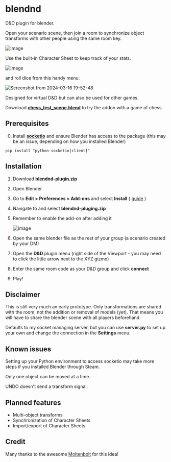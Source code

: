 # blendnd
D&amp;D plugin for blender.

Open your scenario scene, then join a room to synchronize object transforms with other people using the same room key. 

![image](https://github.com/AEPSchmitt/blendnd/assets/9079958/e23dd6ad-b7e1-4d52-95b7-a88b0541b73c)

Use the built-in Character Sheet to keep track of your stats.

![image](https://github.com/AEPSchmitt/blendnd/assets/9079958/3f4340c6-23c8-40cf-b611-ac4752b0f68b)

and roll dice from this handy menu:

![Screenshot from 2024-03-16 19-52-48](https://github.com/AEPSchmitt/blendnd/assets/9079958/c157a102-ba36-46af-98c5-05c6a504347f)

Designed for virtual D&D but can also be used for other games.

Download [**chess_test_scene.blend**](https://github.com/AEPSchmitt/blendnd/blob/main/chess_test_scene.blend) to try the addon with a game of chess.

## Prerequisites
0. Install [**socketio**](https://python-socketio.readthedocs.io/en/stable/client.html) and ensure Blender has access to the package (this may be an issue, depending on how you installed Blender)
```
pip install "python-socketio[client]"
```

## Installation
1. Download [**blendnd-plugin.zip**](https://github.com/AEPSchmitt/blendnd/blob/main/blendnd-plugin.zip) 
2. Open Blender
3. Go to **Edit > Preferences > Add-ons** and select **Install** ( [guide](https://www.youtube.com/watch?v=vYh1qh9y1MI) )
4. Navigate to and select **blendnd-pluging.zip**
5. Remember to enable the add-on after adding it


   ![image](https://github.com/AEPSchmitt/blendnd/assets/9079958/730ab2c3-20bc-4898-819d-82e73d00fa20)
6. Open the same blender file as the rest of your group (a scenario created by your DM)
7. Open the **D&D** plugin menu (right side of the Viewport - you may need to click the little arrow next to the XYZ gizmo)
8. Enter the same room code as your D&D group and click **connect**
9. Play!

## Disclaimer
This is still very much an early prototype. Only transformations are shared with the room, not the addition or removal of models (yet). That means you will have to share the blender scene with all players beforehand.


Defaults to my socket managing server, but you can use **server.py** to set up your own and change the connection in the **Settings** menu.

## Known issues
Setting up your Python environment to access socketio may take more steps if you installed Blender through Steam.

Only one object can be moved at a time.

UNDO doesn't send a transform signal.

## Planned features
- Multi-object transforms
- Synchronization of Character Sheets
- Import/export of Character Sheets

## Credit
Many thanks to the awesome [Moltenbolt](https://www.youtube.com/watch?v=6yv3UevegsM) for this idea!
